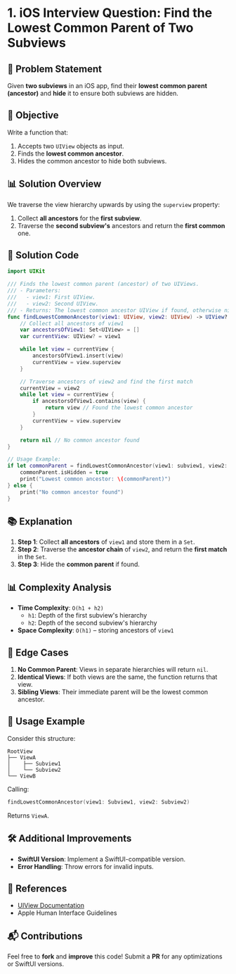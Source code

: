 # 1. iOS Interview Question: Find the Lowest Common Parent of Two Subviews

## 📝 Problem Statement
Given **two subviews** in an iOS app, find their **lowest common parent (ancestor)** and **hide** it to ensure both subviews are hidden.

## 📌 Objective
Write a function that:
1. Accepts two `UIView` objects as input.
2. Finds the **lowest common ancestor**.
3. Hides the common ancestor to hide both subviews.

## 📊 Solution Overview
We traverse the view hierarchy upwards by using the `superview` property:

1. Collect **all ancestors** for the **first subview**.
2. Traverse the **second subview's** ancestors and return the **first common** one.

## 📄 Solution Code
```swift
import UIKit

/// Finds the lowest common parent (ancestor) of two UIViews.
/// - Parameters:
///   - view1: First UIView.
///   - view2: Second UIView.
/// - Returns: The lowest common ancestor UIView if found, otherwise nil.
func findLowestCommonAncestor(view1: UIView, view2: UIView) -> UIView? {
    // Collect all ancestors of view1
    var ancestorsOfView1: Set<UIView> = []
    var currentView: UIView? = view1

    while let view = currentView {
        ancestorsOfView1.insert(view)
        currentView = view.superview
    }

    // Traverse ancestors of view2 and find the first match
    currentView = view2
    while let view = currentView {
        if ancestorsOfView1.contains(view) {
            return view // Found the lowest common ancestor
        }
        currentView = view.superview
    }

    return nil // No common ancestor found
}

// Usage Example:
if let commonParent = findLowestCommonAncestor(view1: subview1, view2: subview2) {
    commonParent.isHidden = true
    print("Lowest common ancestor: \(commonParent)")
} else {
    print("No common ancestor found")
}
```

## 📚 Explanation
1. **Step 1**: Collect **all ancestors** of `view1` and store them in a `Set`.
2. **Step 2**: Traverse the **ancestor chain** of `view2`, and return the **first match** in the `Set`.
3. **Step 3**: Hide the **common parent** if found.

## 📊 Complexity Analysis
- **Time Complexity**: `O(h1 + h2)`
  - `h1`: Depth of the first subview's hierarchy
  - `h2`: Depth of the second subview's hierarchy
- **Space Complexity**: `O(h1)` – storing ancestors of `view1`

## 🧪 Edge Cases
1. **No Common Parent**: Views in separate hierarchies will return `nil`.
2. **Identical Views**: If both views are the same, the function returns that view.
3. **Sibling Views**: Their immediate parent will be the lowest common ancestor.

## 🚀 Usage Example
Consider this structure:

```
RootView
├── ViewA
│    ├── Subview1
│    └── Subview2
└── ViewB
```

Calling:
```swift
findLowestCommonAncestor(view1: Subview1, view2: Subview2)
```

Returns `ViewA`.

## 🛠️ Additional Improvements
- **SwiftUI Version**: Implement a SwiftUI-compatible version.
- **Error Handling**: Throw errors for invalid inputs.

## 📖 References
- [UIView Documentation](https://developer.apple.com/documentation/uikit/uiview)
- Apple Human Interface Guidelines

## 📬 Contributions
Feel free to **fork** and **improve** this code! Submit a **PR** for any optimizations or SwiftUI versions.


